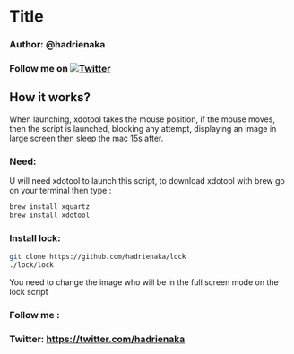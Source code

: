 # Title
### Author: @hadrienaka
### Follow me on [![Twitter][1.2]][1]

[1.2]: http://i.imgur.com/wWzX9uB.png (twitter icon without padding)


[1]: https://twitter.com/hadrienaka

## How it works?
<p>When launching, xdotool takes the mouse position, if the mouse moves, then the script is launched, blocking any attempt, displaying an image in large screen then sleep the mac 15s after.</p>


### Need:
U will need xdotool to launch this script, to download xdotool with brew go on your terminal then type :
```bash
brew install xquartz
brew install xdotool
```

### Install lock:
```bash
git clone https://github.com/hadrienaka/lock
./lock/lock
```
You need to change the image who will be in the full screen mode on the lock script

### Follow me :
### Twitter: https://twitter.com/hadrienaka
